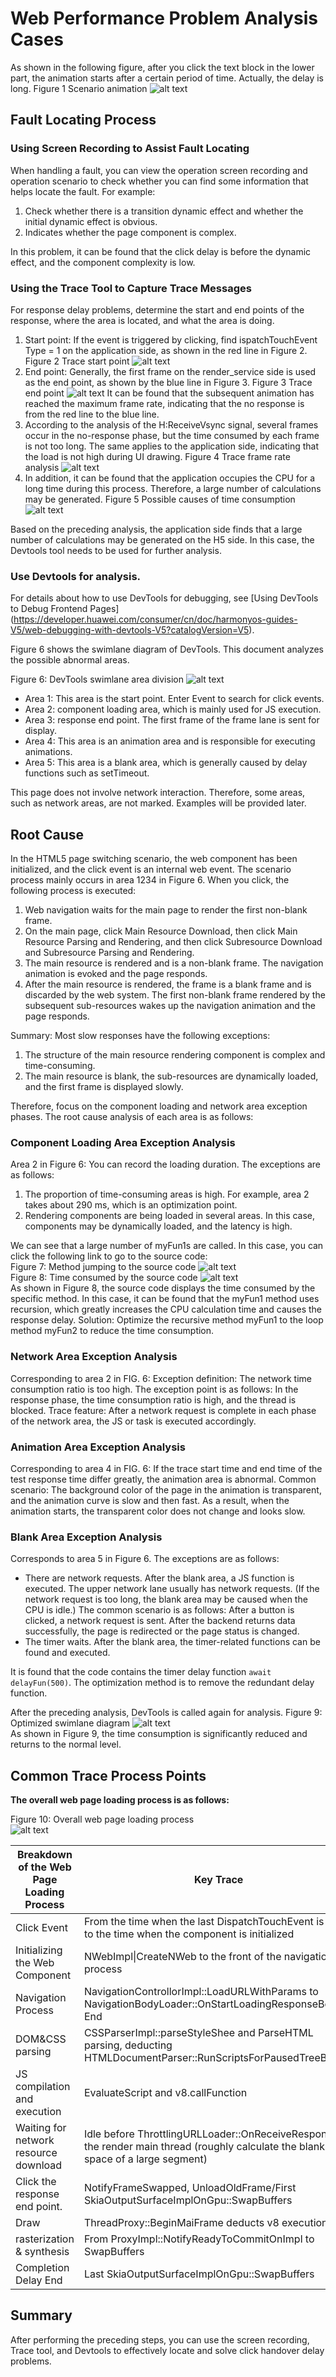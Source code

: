 # Web Performance Problem Analysis Cases

As shown in the following figure, after you click the text block in the lower part, the animation starts after a certain period of time. Actually, the delay is long. 
Figure 1 Scenario animation 
![alt text](./figures/web-analyse-0.gif)  

## Fault Locating Process

### Using Screen Recording to Assist Fault Locating

When handling a fault, you can view the operation screen recording and operation scenario to check whether you can find some information that helps locate the fault. For example:

1. Check whether there is a transition dynamic effect and whether the initial dynamic effect is obvious.
2. Indicates whether the page component is complex.

In this problem, it can be found that the click delay is before the dynamic effect, and the component complexity is low.

### Using the Trace Tool to Capture Trace Messages

For response delay problems, determine the start and end points of the response, where the area is located, and what the area is doing.

1. Start point: If the event is triggered by clicking, find ispatchTouchEvent Type = 1 on the application side, as shown in the red line in Figure 2. 
    Figure 2 Trace start point
    ![alt text](./figures/web-analyse-1.png)
2. End point: Generally, the first frame on the render_service side is used as the end point, as shown by the blue line in Figure 3. 
    Figure 3 Trace end point
    ![alt text](./figures/web-analyse-2.png)
    It can be found that the subsequent animation has reached the maximum frame rate, indicating that the no response is from the red line to the blue line.
3. According to the analysis of the H:ReceiveVsync signal, several frames occur in the no-response phase, but the time consumed by each frame is not too long. The same applies to the application side, indicating that the load is not high during UI drawing. 
    Figure 4 Trace frame rate analysis
    ![alt text](./figures/web-analyse-3.png)
4. In addition, it can be found that the application occupies the CPU for a long time during this process. Therefore, a large number of calculations may be generated. 
    Figure 5 Possible causes of time consumption
    ![alt text](./figures/web-analyse-4.png)

Based on the preceding analysis, the application side finds that a large number of calculations may be generated on the H5 side. In this case, the Devtools tool needs to be used for further analysis.

### Use Devtools for analysis.

For details about how to use DevTools for debugging, see [Using DevTools to Debug Frontend Pages] (https://developer.huawei.com/consumer/cn/doc/harmonyos-guides-V5/web-debugging-with-devtools-V5?catalogVersion=V5).

Figure 6 shows the swimlane diagram of DevTools. This document analyzes the possible abnormal areas.

Figure 6: DevTools swimlane area division 
![alt text](./figures/web-analyse-5.png)

- Area 1: This area is the start point. Enter Event to search for click events. 
- Area 2: component loading area, which is mainly used for JS execution. 
- Area 3: response end point. The first frame of the frame lane is sent for display. 
- Area 4: This area is an animation area and is responsible for executing animations. 
- Area 5: This area is a blank area, which is generally caused by delay functions such as setTimeout. 

This page does not involve network interaction. Therefore, some areas, such as network areas, are not marked. Examples will be provided later.

## Root Cause

In the HTML5 page switching scenario, the web component has been initialized, and the click event is an internal web event. The scenario process mainly occurs in area 1234 in Figure 6. 
When you click, the following process is executed:
1. Web navigation waits for the main page to render the first non-blank frame.
2. On the main page, click Main Resource Download, then click Main Resource Parsing and Rendering, and then click Subresource Download and Subresource Parsing and Rendering.
3. The main resource is rendered and is a non-blank frame. The navigation animation is evoked and the page responds.
4. After the main resource is rendered, the frame is a blank frame and is discarded by the web system. The first non-blank frame rendered by the subsequent sub-resources wakes up the navigation animation and the page responds.

Summary: Most slow responses have the following exceptions:
1. The structure of the main resource rendering component is complex and time-consuming.
2. The main resource is blank, the sub-resources are dynamically loaded, and the first frame is displayed slowly.

Therefore, focus on the component loading and network area exception phases. The root cause analysis of each area is as follows:

### Component Loading Area Exception Analysis

Area 2 in Figure 6: You can record the loading duration.
The exceptions are as follows:
1. The proportion of time-consuming areas is high. For example, area 2 takes about 290 ms, which is an optimization point.
2. Rendering components are being loaded in several areas. In this case, components may be dynamically loaded, and the latency is high.

We can see that a large number of myFun1s are called. In this case, you can click the following link to go to the source code:  
Figure 7: Method jumping to the source code 
![alt text](./figures/web-analyse-7.png)  
Figure 8: Time consumed by the source code 
![alt text](./figures/web-analyse-8.png)  
As shown in Figure 8, the source code displays the time consumed by the specific method. In this case, it can be found that the myFun1 method uses recursion, which greatly increases the CPU calculation time and causes the response delay. 
Solution: Optimize the recursive method myFun1 to the loop method myFun2 to reduce the time consumption.

### Network Area Exception Analysis

Corresponding to area 2 in FIG. 6: 
Exception definition: The network time consumption ratio is too high. 
The exception point is as follows: In the response phase, the time consumption ratio is high, and the thread is blocked. 
Trace feature: After a network request is complete in each phase of the network area, the JS or task is executed accordingly. 

### Animation Area Exception Analysis

Corresponding to area 4 in FIG. 6: 
If the trace start time and end time of the test response time differ greatly, the animation area is abnormal. 
Common scenario: The background color of the page in the animation is transparent, and the animation curve is slow and then fast. As a result, when the animation starts, the transparent color does not change and looks slow.

### Blank Area Exception Analysis

Corresponds to area 5 in Figure 6. 
The exceptions are as follows: 
- There are network requests. After the blank area, a JS function is executed. The upper network lane usually has network requests. (If the network request is too long, the blank area may be caused when the CPU is idle.)
The common scenario is as follows: After a button is clicked, a network request is sent. After the backend returns data successfully, the page is redirected or the page status is changed.
- The timer waits. After the blank area, the timer-related functions can be found and executed.

It is found that the code contains the timer delay function `await delayFun(500)`. The optimization method is to remove the redundant delay function.


After the preceding analysis, DevTools is called again for analysis. 
Figure 9: Optimized swimlane diagram
![alt text](./figures/web-analyse-9.png)  
As shown in Figure 9, the time consumption is significantly reduced and returns to the normal level.

## Common Trace Process Points

**The overall web page loading process is as follows:**

Figure 10: Overall web page loading process  
![alt text](./figures/web-analyse-6.png)

| Breakdown of the Web Page Loading Process| Key Trace|  
| --- | --- |  
| Click Event| From the time when the last DispatchTouchEvent is sent to the time when the component is initialized| 
| Initializing the Web Component| NWebImpl\|CreateNWeb to the front of the navigation process| 
| Navigation Process| NavigationControllorImpl::LoadURLWithParams to NavigationBodyLoader::OnStartLoadingResponseBody End|
| DOM&CSS parsing| CSSParserImpl::parseStyleShee and ParseHTML parsing, deducting HTMLDocumentParser::RunScriptsForPausedTreeBuilder|
| JS compilation and execution| EvaluateScript and v8.callFunction|
| Waiting for network resource download| Idle before ThrottlingURLLoader::OnReceiveResponse of the render main thread (roughly calculate the blank space of a large segment)|
| Click the response end point.| NotifyFrameSwapped, UnloadOldFrame/First SkiaOutputSurfaceImplOnGpu::SwapBuffers|
| Draw| ThreadProxy::BeginMaiFrame deducts v8 execution|
| rasterization & synthesis| From ProxyImpl::NotifyReadyToCommitOnImpl to SwapBuffers|
| Completion Delay End| Last SkiaOutputSurfaceImplOnGpu::SwapBuffers|


## Summary

After performing the preceding steps, you can use the screen recording, Trace tool, and Devtools to effectively locate and solve click handover delay problems.
